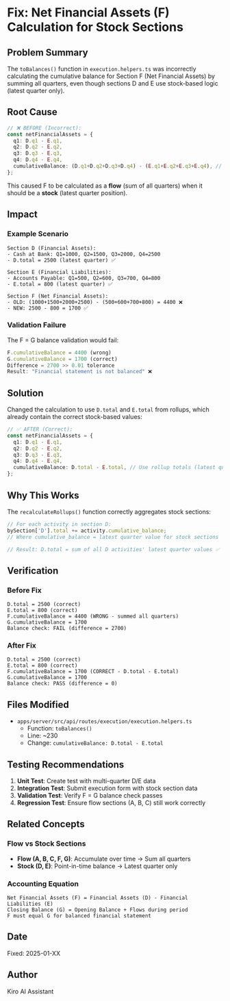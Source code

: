 # Fix: Net Financial Assets (F) Calculation for Stock Sections

## Problem Summary

The `toBalances()` function in `execution.helpers.ts` was incorrectly calculating the cumulative balance for Section F (Net Financial Assets) by summing all quarters, even though sections D and E use stock-based logic (latest quarter only).

## Root Cause

```typescript
// ❌ BEFORE (Incorrect):
const netFinancialAssets = {
  q1: D.q1 - E.q1, 
  q2: D.q2 - E.q2, 
  q3: D.q3 - E.q3, 
  q4: D.q4 - E.q4,
  cumulativeBalance: (D.q1+D.q2+D.q3+D.q4) - (E.q1+E.q2+E.q3+E.q4), // Wrong!
};
```

This caused F to be calculated as a **flow** (sum of all quarters) when it should be a **stock** (latest quarter position).

## Impact

### Example Scenario
```
Section D (Financial Assets):
- Cash at Bank: Q1=1000, Q2=1500, Q3=2000, Q4=2500
- D.total = 2500 (latest quarter) ✅

Section E (Financial Liabilities):
- Accounts Payable: Q1=500, Q2=600, Q3=700, Q4=800
- E.total = 800 (latest quarter) ✅

Section F (Net Financial Assets):
- OLD: (1000+1500+2000+2500) - (500+600+700+800) = 4400 ❌
- NEW: 2500 - 800 = 1700 ✅
```

### Validation Failure
The F = G balance validation would fail:
```typescript
F.cumulativeBalance = 4400 (wrong)
G.cumulativeBalance = 1700 (correct)
Difference = 2700 >> 0.01 tolerance
Result: "Financial statement is not balanced" ❌
```

## Solution

Changed the calculation to use `D.total` and `E.total` from rollups, which already contain the correct stock-based values:

```typescript
// ✅ AFTER (Correct):
const netFinancialAssets = {
  q1: D.q1 - E.q1, 
  q2: D.q2 - E.q2, 
  q3: D.q3 - E.q3, 
  q4: D.q4 - E.q4,
  cumulativeBalance: D.total - E.total, // Use rollup totals (latest quarter)
};
```

## Why This Works

The `recalculateRollups()` function correctly aggregates stock sections:

```typescript
// For each activity in section D:
bySection['D'].total += activity.cumulative_balance; 
// Where cumulative_balance = latest quarter value for stock sections

// Result: D.total = sum of all D activities' latest quarter values ✅
```

## Verification

### Before Fix
```
D.total = 2500 (correct)
E.total = 800 (correct)
F.cumulativeBalance = 4400 (WRONG - summed all quarters)
G.cumulativeBalance = 1700
Balance check: FAIL (difference = 2700)
```

### After Fix
```
D.total = 2500 (correct)
E.total = 800 (correct)
F.cumulativeBalance = 1700 (CORRECT - D.total - E.total)
G.cumulativeBalance = 1700
Balance check: PASS (difference = 0)
```

## Files Modified

- `apps/server/src/api/routes/execution/execution.helpers.ts`
  - Function: `toBalances()`
  - Line: ~230
  - Change: `cumulativeBalance: D.total - E.total`

## Testing Recommendations

1. **Unit Test**: Create test with multi-quarter D/E data
2. **Integration Test**: Submit execution form with stock section data
3. **Validation Test**: Verify F = G balance check passes
4. **Regression Test**: Ensure flow sections (A, B, C) still work correctly

## Related Concepts

### Flow vs Stock Sections
- **Flow (A, B, C, F, G)**: Accumulate over time → Sum all quarters
- **Stock (D, E)**: Point-in-time balance → Latest quarter only

### Accounting Equation
```
Net Financial Assets (F) = Financial Assets (D) - Financial Liabilities (E)
Closing Balance (G) = Opening Balance + Flows during period
F must equal G for balanced financial statement
```

## Date
Fixed: 2025-01-XX

## Author
Kiro AI Assistant
